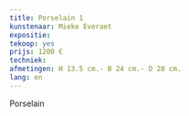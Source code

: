 ```yaml
---
title: Porselain 1
kunstenaar: Mieke Everaet
expositie: 
tekoop: yes
prijs: 1200 €
techniek: 
afmetingen: H 13.5 cm.- B 24 cm.- D 20 cm.
lang: en
---
```


Porselain